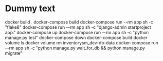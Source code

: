 # Dummy text

docker build .
docker-compose build
docker-compose run --rm app sh -c "flake8"
docker-compose run --rm app sh -c "django-admin startproject app."
docker-compose up
docker-compose run --rm app sh -c "python manage.py test"
docker-compose down
docker-compose build
docker volume ls
docker volume rm inventorysm_dev-db-data
docker-compose run --rm app sh -c "python manage.py wait_for_db && python manage.py migrate"
